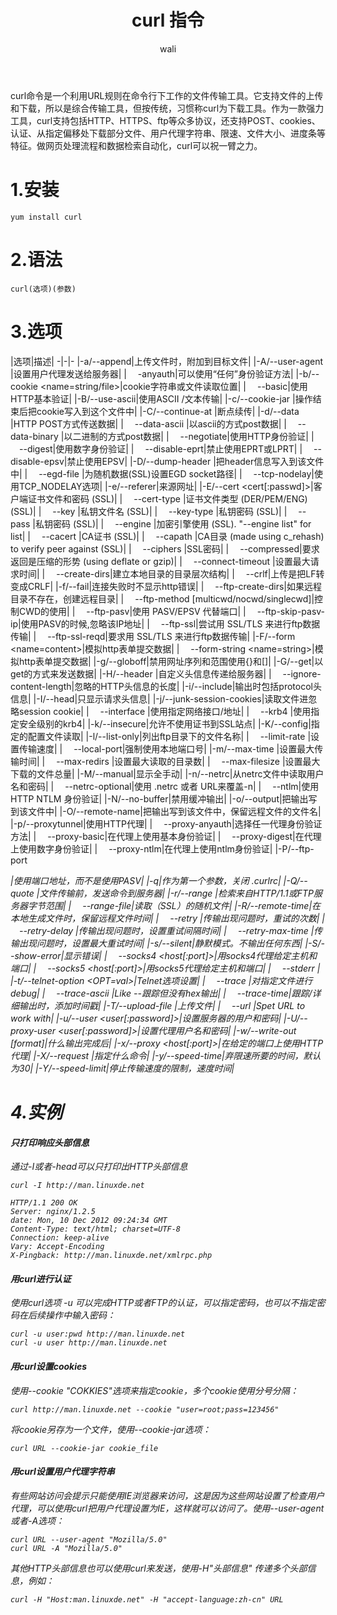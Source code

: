 ﻿---
layout: post
title: curl 指令  #标题
tagline: linux curl指令
category: linux      #分类
author: wali    #作者
tag: instruction     #标签
ghurl:        #github url
ghurl_zip:    #github zip下载
comments: true

post_nav: ["1.安装","2.语法","3.选项","4.实例"]
group_tag: linux指令
---

curl命令是一个利用URL规则在命令行下工作的文件传输工具。它支持文件的上传和下载，所以是综合传输工具，但按传统，习惯称curl为下载工具。作为一款强力工具，curl支持包括HTTP、HTTPS、ftp等众多协议，还支持POST、cookies、认证、从指定偏移处下载部分文件、用户代理字符串、限速、文件大小、进度条等特征。做网页处理流程和数据检索自动化，curl可以祝一臂之力。

# 1.安装
	yum install curl

# 2.语法

	curl(选项)(参数)

# 3.选项


|选项|描述|
-|-|-
|-a/--append|上传文件时，附加到目标文件|
|-A/--user-agent <string>|设置用户代理发送给服务器|
| 　-anyauth|可以使用“任何”身份验证方法|
|-b/--cookie <name=string/file>|cookie字符串或文件读取位置|
| 　--basic|使用HTTP基本验证|
|-B/--use-ascii|使用ASCII /文本传输|
|-c/--cookie-jar <file>|操作结束后把cookie写入到这个文件中|
|-C/--continue-at <offset>|断点续传|
|-d/--data <data>|HTTP POST方式传送数据|
| 　--data-ascii <data>|以ascii的方式post数据|
| 　--data-binary <data>|以二进制的方式post数据|
| 　--negotiate|使用HTTP身份验证|
| 　--digest|使用数字身份验证|
| 　--disable-eprt|禁止使用EPRT或LPRT|
| 　--disable-epsv|禁止使用EPSV|
|-D/--dump-header <file>|把header信息写入到该文件中|
| 　--egd-file <file>|为随机数据(SSL)设置EGD socket路径|
| 　--tcp-nodelay|使用TCP_NODELAY选项|
|-e/--referer|来源网址|
|-E/--cert <cert[:passwd]>|客户端证书文件和密码 (SSL)|
| 　--cert-type <type>|证书文件类型 (DER/PEM/ENG) (SSL)|
| 　--key <key>|私钥文件名 (SSL)|
| 　--key-type <type>|私钥密码 (SSL)|
| 　--pass <pass>|私钥密码 (SSL)|
| 　--engine <eng>|加密引擎使用 (SSL). "--engine list" for list|
| 　--cacert <file>|CA证书 (SSL)|
| 　--capath <directory>|CA目录 (made using c_rehash) to verify peer against (SSL)|
| 　--ciphers <list>|SSL密码|
| 　--compressed|要求返回是压缩的形势 (using deflate or gzip)|
| 　--connect-timeout <seconds>|设置最大请求时间|
| 　--create-dirs|建立本地目录的目录层次结构|
| 　--crlf|上传是把LF转变成CRLF|
|-f/--fail|连接失败时不显示http错误|
| 　--ftp-create-dirs|如果远程目录不存在，创建远程目录|
| 　--ftp-method [multicwd/nocwd/singlecwd]|控制CWD的使用|
| 　--ftp-pasv|使用 PASV/EPSV 代替端口|
| 　--ftp-skip-pasv-ip|使用PASV的时候,忽略该IP地址|
| 　--ftp-ssl|尝试用 SSL/TLS 来进行ftp数据传输|
| 　--ftp-ssl-reqd|要求用 SSL/TLS 来进行ftp数据传输|
|-F/--form <name=content>|模拟http表单提交数据|
| 　--form-string <name=string>|模拟http表单提交数据|
|-g/--globoff|禁用网址序列和范围使用{}和[]|
|-G/--get|以get的方式来发送数据|
|-H/--header <line>|自定义头信息传递给服务器|
| 　--ignore-content-length|忽略的HTTP头信息的长度|
|-i/--include|输出时包括protocol头信息|
|-I/--head|只显示请求头信息|
|-j/--junk-session-cookies|读取文件进忽略session cookie|
| 　--interface <interface>|使用指定网络接口/地址|
| 　--krb4 <level>|使用指定安全级别的krb4|
|-k/--insecure|允许不使用证书到SSL站点|
|-K/--config|指定的配置文件读取|
|-l/--list-only|列出ftp目录下的文件名称|
| 　--limit-rate <rate>|设置传输速度|
| 　--local-port<NUM>|强制使用本地端口号|
|-m/--max-time <seconds>|设置最大传输时间|
| 　--max-redirs <num>|设置最大读取的目录数|
| 　--max-filesize <bytes>|设置最大下载的文件总量|
|-M/--manual|显示全手动|
|-n/--netrc|从netrc文件中读取用户名和密码|
| 　--netrc-optional|使用 .netrc 或者 URL来覆盖-n|
| 　--ntlm|使用 HTTP NTLM 身份验证|
|-N/--no-buffer|禁用缓冲输出|
|-o/--output|把输出写到该文件中|
|-O/--remote-name|把输出写到该文件中，保留远程文件的文件名|
|-p/--proxytunnel|使用HTTP代理|
| 　--proxy-anyauth|选择任一代理身份验证方法|
| 　--proxy-basic|在代理上使用基本身份验证|
| 　--proxy-digest|在代理上使用数字身份验证|
| 　--proxy-ntlm|在代理上使用ntlm身份验证|
|-P/--ftp-port <address>|使用端口地址，而不是使用PASV|
|-q|作为第一个参数，关闭 .curlrc|
|-Q/--quote <cmd>|文件传输前，发送命令到服务器|
|-r/--range <range>|检索来自HTTP/1.1或FTP服务器字节范围|
| 　--range-file|读取（SSL）的随机文件|
|-R/--remote-time|在本地生成文件时，保留远程文件时间|
| 　--retry <num>|传输出现问题时，重试的次数|
| 　--retry-delay <seconds>|传输出现问题时，设置重试间隔时间|
| 　--retry-max-time <seconds>|传输出现问题时，设置最大重试时间|
|-s/--silent|静默模式。不输出任何东西|
|-S/--show-error|显示错误|
| 　--socks4 <host[:port]>|用socks4代理给定主机和端口|
| 　--socks5 <host[:port]>|用socks5代理给定主机和端口|
| 　--stderr <file>|
|-t/--telnet-option <OPT=val>|Telnet选项设置|
| 　--trace <file>|对指定文件进行debug|
| 　--trace-ascii <file>|Like --跟踪但没有hex输出|
| 　--trace-time|跟踪/详细输出时，添加时间戳|
|-T/--upload-file <file>|上传文件|
| 　--url <URL>|Spet URL to work with|
|-u/--user <user[:password]>|设置服务器的用户和密码|
|-U/--proxy-user <user[:password]>|设置代理用户名和密码|
|-w/--write-out [format]|什么输出完成后|
|-x/--proxy <host[:port]>|在给定的端口上使用HTTP代理|
|-X/--request <command>|指定什么命令|
|-y/--speed-time|弃限速所要的时间，默认为30|
|-Y/--speed-limit|停止传输速度的限制，速度时间|

# 4.实例

#### 只打印响应头部信息

通过-I或者-head可以只打印出HTTP头部信息

```linux
curl -I http://man.linuxde.net

HTTP/1.1 200 OK
Server: nginx/1.2.5
date: Mon, 10 Dec 2012 09:24:34 GMT
Content-Type: text/html; charset=UTF-8
Connection: keep-alive
Vary: Accept-Encoding
X-Pingback: http://man.linuxde.net/xmlrpc.php
```

#### 用curl进行认证

使用curl选项 -u 可以完成HTTP或者FTP的认证，可以指定密码，也可以不指定密码在后续操作中输入密码：

```linux
curl -u user:pwd http://man.linuxde.net
curl -u user http://man.linuxde.net
```

#### 用curl设置cookies

使用--cookie "COKKIES"选项来指定cookie，多个cookie使用分号分隔：

```linux
curl http://man.linuxde.net --cookie "user=root;pass=123456"
```
	
将cookie另存为一个文件，使用--cookie-jar选项：

```linux
curl URL --cookie-jar cookie_file
```

#### 用curl设置用户代理字符串

有些网站访问会提示只能使用IE浏览器来访问，这是因为这些网站设置了检查用户代理，可以使用curl把用户代理设置为IE，这样就可以访问了。使用--user-agent或者-A选项：

```linux
curl URL --user-agent "Mozilla/5.0"
curl URL -A "Mozilla/5.0"
```

其他HTTP头部信息也可以使用curl来发送，使用-H"头部信息" 传递多个头部信息，例如：

```linux
curl -H "Host:man.linuxde.net" -H "accept-language:zh-cn" URL
```
















